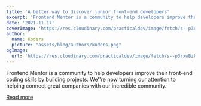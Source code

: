 ```yaml
---
title: 'A better way to discover junior front-end developers'
excerpt: 'Frontend Mentor is a community to help developers improve their front-end coding skills by building projects. We''re now turning our attention to helping connect great companies with our incredible community.'
date: '2021-11-17'
coverImage: 'https://res.cloudinary.com/practicaldev/image/fetch/s--p3rxwBzk--/c_imagga_scale,f_auto,fl_progressive,h_420,q_auto,w_1000/https://res.cloudinary.com/dz209s6jk/image/upload/v1637157791/Articles/article-banner.png'
author:
  name: Koders
  picture: "assets/blog/authors/koders.png"
ogImage:
  url: 'https://res.cloudinary.com/practicaldev/image/fetch/s--p3rxwBzk--/c_imagga_scale,f_auto,fl_progressive,h_420,q_auto,w_1000/https://res.cloudinary.com/dz209s6jk/image/upload/v1637157791/Articles/article-banner.png'
---
```


Frontend Mentor is a community to help developers improve their front-end coding skills by building projects. We''re now turning our attention to helping connect great companies with our incredible community.

[Read more](https://dev.to/frontendmentor/a-better-way-to-discover-junior-front-end-developers-58e6)
